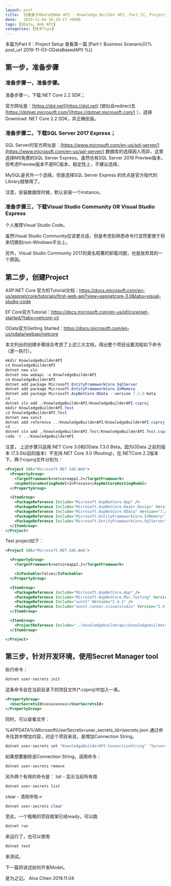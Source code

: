 ```yaml
---
layout: post
title:  创建基于OData的Web API - Knowledge Builder API, Part II, Project Setup
date:   2019-11-04 16:19:17 +0800
tags: [OData, Web API]
categories: [技术Tips]
---
```

本篇为Part II：Project Setup
查看第一篇 [Part I:  Business Scenario]({% post_url 2019-11-03-ODataBasedAPII %}) 


## 第一步，准备步骤
### 准备步骤一，准备步骤。

准备步骤一，下载.NET Core 2.2 SDK；

官方网址是：[https://dot.net](https://dot.net) (貌似会redirect去[https://dotnet.microsoft.com/](https://dotnet.microsoft.com/) ），选择Download .NET Core 2.2 SDK，并正确安装。


### 准备步骤二，下载SQL Server 2017 Express；

SQL Server的官方网址是：[https://www.microsoft.com/en-us/sql-server/](https://www.microsoft.com/en-us/sql-server/)
数据库的选择因人而异，这里选择MS免费的SQL Server Express。虽然也有SQL Server 2019 Preview版本，但考虑Preview版本不是RC版本，稳定性上，不建议选择。

MySQL是另外一个选择。但是选择SQL Server Express 的优点是官方指代的Library就够用了。

注意，安装数据库时候，默认安装一个instance。

 

### 准备步骤三，下载Visual Studio Community OR Visual Studio Express

个人推荐Visual Studio Code。

虽然Visual Studio Community应该更合适，但是考虑到熟悉命令行显然更便于将来切换到non-Windows平台上。

另外，Visual Studio Community 2017的臭名昭著的卸载问题，也是放弃其的一个原因。

 

## 第二步，创建Project

ASP.NET Core 官方的Tutorial文档：https://docs.microsoft.com/en-us/aspnet/core/tutorials/first-web-api?view=aspnetcore-3.0&tabs=visual-studio-code

EF Core官方Tutorial：https://docs.microsoft.com/en-us/ef/core/get-started/?tabs=netcore-cli

OData官方Getting Started：https://docs.microsoft.com/en-us/odata/webapi/netcore

本文列出的创建步骤综合考虑了上述三大文档，得出整个项目设置流程如下命令（逐一执行）。

```powershell
mkdir KnowledgeBuilderAPI
cd KnowledgeBuilderAPI
dotnet new sln
dotnet new webapi -o KnowledgeBuilderAPI
cd KnowledgeBuilderAPI
dotnet add package Microsoft.EntityFrameworkCore.SqlServer
dotnet add package Microsoft.EntityFrameworkCore.InMemory
dotnet add package Microsoft.AspNetCore.OData --version 7.3.0-beta
cd ..
dotnet sln add ./KnowledgeBuilderAPI/KnowledgeBuilderAPI.csproj
mkdir KnowledgeBuilderAPI.Test
cd KnowledgeBuilderAPI.Test
dotnet new xunit
dotnet add reference ../KnowledgeBuilderAPI/KnowledgeBuilderAPI.csproj
cd ..
dotnet sln add ./KnowledgeBuilderAPI.Test/KnowledgeBuilderAPI.Test.csproj
code -r ../KnowledgeBuilderAPI
```

注意， 上述步骤只适用.NET Core 3.0和OData 7.3.0 Beta。因为OData 之前的版本 (7.3.0以前的版本）不支持.NET Core 3.0 (Routing)，在.NETCore 2.2版本下，两个csproj文件分别为：

```xml
<Project Sdk="Microsoft.NET.Sdk.Web">
  <PropertyGroup>
    <TargetFramework>netcoreapp2.2</TargetFramework>
    <AspNetCoreHostingModel>InProcess</AspNetCoreHostingModel>
  </PropertyGroup>

  <ItemGroup>
    <PackageReference Include="Microsoft.AspNetCore.App" />
    <PackageReference Include="Microsoft.AspNetCore.Razor.Design" Version="2.2.0" PrivateAssets="All" />
    <PackageReference Include="Microsoft.AspNetCore.OData" Version="7.2.2" />
    <PackageReference Include="Microsoft.EntityFrameworkCore.InMemory" Version="2.2.0" />
    <PackageReference Include="Microsoft.EntityFrameworkCore.SqlServer" Version="2.2.0" />
  </ItemGroup>
</Project>
```


Test project如下：

```xml
<Project Sdk="Microsoft.NET.Sdk.Web">

  <PropertyGroup>
    <TargetFramework>netcoreapp2.2</TargetFramework>

    <IsPackable>false</IsPackable>
  </PropertyGroup>

  <ItemGroup>
    <PackageReference Include="Microsoft.AspNetCore.App" />
    <PackageReference Include="Microsoft.AspNetCore.Mvc.Testing" Version="2.2.0" />
    <PackageReference Include="xunit" Version="2.4.1" />
    <PackageReference Include="xunit.runner.visualstudio" Version="2.4.1" />
  </ItemGroup>

  <ItemGroup>
    <ProjectReference Include="..\knowledgebuilderapi\knowledgebuilderapi.csproj" />
  </ItemGroup>

</Project>
```
 

## 第三步，针对开发环境，使用Secret Manager tool

执行命令：
```powershell
dotnet user-secrets init
```

这条命令会在当前目录下的项目文件(*.csproj)中加入一条。

```xml
<PropertyGroup>
  <UserSecretsId>xxxxxxxxxx</UserSecretsId>
</PropertyGroup>
```

同时，可以查看文件：

%APPDATA%\Microsoft\UserSecrets\<user_secrets_id>\secrets.json
通过命令往其中增加内容，对这个项目来说，是增加Connection String。

```powershell
dotnet user-secrets set "KnwoledgeBuilderAPI:ConnectionString" "Server=.\SQLEXPRESS;Database=knowledgebuilder;Trusted_Connection=True;"
```

如果想要删除该Connection String，调用命令：

```powershell
dotnet user-secrets remove
```

另外两个有用的命令是：
list - 显示当前所有值

```powershell
dotnet user-secrets list
```

clear - 清除所有☞
```powershell
dotnet user-secrets clear
```

至此，一个粗略的项目框架已经ready，可以跑

```powershell
dotnet run
```

来运行了，也可以使用

```powershell
dotnet test
```

来测试。

 

下一篇将讲述如何开发Model。


是为之记。
Alva Chien
2019.11.04

